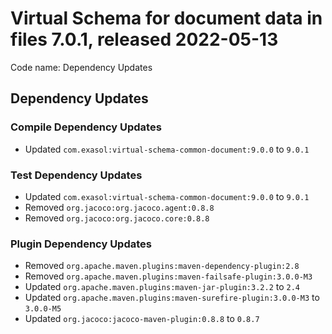# Virtual Schema for document data in files 7.0.1, released 2022-05-13

Code name: Dependency Updates

## Dependency Updates

### Compile Dependency Updates

* Updated `com.exasol:virtual-schema-common-document:9.0.0` to `9.0.1`

### Test Dependency Updates

* Updated `com.exasol:virtual-schema-common-document:9.0.0` to `9.0.1`
* Removed `org.jacoco:org.jacoco.agent:0.8.8`
* Removed `org.jacoco:org.jacoco.core:0.8.8`

### Plugin Dependency Updates

* Removed `org.apache.maven.plugins:maven-dependency-plugin:2.8`
* Removed `org.apache.maven.plugins:maven-failsafe-plugin:3.0.0-M3`
* Updated `org.apache.maven.plugins:maven-jar-plugin:3.2.2` to `2.4`
* Updated `org.apache.maven.plugins:maven-surefire-plugin:3.0.0-M3` to `3.0.0-M5`
* Updated `org.jacoco:jacoco-maven-plugin:0.8.8` to `0.8.7`
